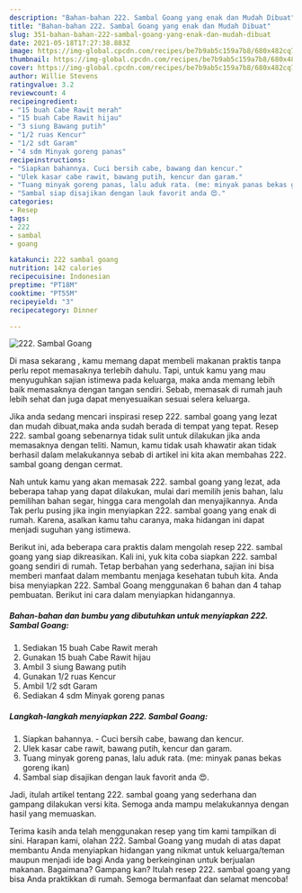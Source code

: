 ```yaml
---
description: "Bahan-bahan 222. Sambal Goang yang enak dan Mudah Dibuat"
title: "Bahan-bahan 222. Sambal Goang yang enak dan Mudah Dibuat"
slug: 351-bahan-bahan-222-sambal-goang-yang-enak-dan-mudah-dibuat
date: 2021-05-18T17:27:38.883Z
image: https://img-global.cpcdn.com/recipes/be7b9ab5c159a7b8/680x482cq70/222-sambal-goang-foto-resep-utama.jpg
thumbnail: https://img-global.cpcdn.com/recipes/be7b9ab5c159a7b8/680x482cq70/222-sambal-goang-foto-resep-utama.jpg
cover: https://img-global.cpcdn.com/recipes/be7b9ab5c159a7b8/680x482cq70/222-sambal-goang-foto-resep-utama.jpg
author: Willie Stevens
ratingvalue: 3.2
reviewcount: 4
recipeingredient:
- "15 buah Cabe Rawit merah"
- "15 buah Cabe Rawit hijau"
- "3 siung Bawang putih"
- "1/2 ruas Kencur"
- "1/2 sdt Garam"
- "4 sdm Minyak goreng panas"
recipeinstructions:
- "Siapkan bahannya. Cuci bersih cabe, bawang dan kencur."
- "Ulek kasar cabe rawit, bawang putih, kencur dan garam."
- "Tuang minyak goreng panas, lalu aduk rata. (me: minyak panas bekas goreng ikan)"
- "Sambal siap disajikan dengan lauk favorit anda 😍."
categories:
- Resep
tags:
- 222
- sambal
- goang

katakunci: 222 sambal goang 
nutrition: 142 calories
recipecuisine: Indonesian
preptime: "PT18M"
cooktime: "PT55M"
recipeyield: "3"
recipecategory: Dinner

---
```



![222. Sambal Goang](https://img-global.cpcdn.com/recipes/be7b9ab5c159a7b8/680x482cq70/222-sambal-goang-foto-resep-utama.jpg)

Di masa  sekarang , kamu memang dapat membeli makanan praktis tanpa perlu repot memasaknya terlebih dahulu. Tapi, untuk kamu yang mau menyuguhkan sajian istimewa pada keluarga, maka anda memang lebih baik memasaknya dengan tangan sendiri. Sebab, memasak di rumah jauh lebih sehat dan juga dapat menyesuaikan sesuai selera keluarga.

Jika anda sedang mencari inspirasi resep 222. sambal goang yang lezat dan mudah dibuat,maka anda sudah berada di tempat yang tepat. Resep 222. sambal goang  sebenarnya tidak sulit untuk dilakukan jika anda memasaknya dengan teliti. Namun, kamu tidak usah khawatir akan tidak berhasil dalam melakukannya 
sebab di artikel ini kita akan membahas 222. sambal goang dengan cermat.  



Nah untuk kamu yang akan memasak 222. sambal goang yang lezat, ada beberapa tahap yang dapat dilakukan, mulai dari memilih jenis bahan, lalu pemilihan bahan segar, hingga cara mengolah dan menyajikannya. Anda Tak perlu pusing jika ingin menyiapkan 222. sambal goang yang enak di rumah. Karena, asalkan kamu  tahu caranya, maka hidangan ini dapat menjadi suguhan yang istimewa.

Berikut ini, ada beberapa cara praktis  dalam mengolah resep 222. sambal goang yang siap dikreasikan. Kali ini, yuk kita coba siapkan 222. sambal goang sendiri di rumah. Tetap berbahan yang sederhana, sajian ini bisa memberi manfaat dalam membantu menjaga kesehatan tubuh kita. Anda bisa menyiapkan 222. Sambal Goang menggunakan 6 bahan dan 4 tahap pembuatan. Berikut ini cara dalam menyiapkan hidangannya.

<!--inarticleads1-->

##### Bahan-bahan dan bumbu yang dibutuhkan untuk menyiapkan 222. Sambal Goang:

1. Sediakan 15 buah Cabe Rawit merah
1. Gunakan 15 buah Cabe Rawit hijau
1. Ambil 3 siung Bawang putih
1. Gunakan 1/2 ruas Kencur
1. Ambil 1/2 sdt Garam
1. Sediakan 4 sdm Minyak goreng panas




<!--inarticleads2-->

##### Langkah-langkah menyiapkan 222. Sambal Goang:

1. Siapkan bahannya. - Cuci bersih cabe, bawang dan kencur.
1. Ulek kasar cabe rawit, bawang putih, kencur dan garam.
1. Tuang minyak goreng panas, lalu aduk rata. (me: minyak panas bekas goreng ikan)
1. Sambal siap disajikan dengan lauk favorit anda 😍.




Jadi, itulah artikel tentang  222. sambal goang  yang sederhana dan gampang dilakukan versi kita. Semoga anda mampu melakukannya dengan hasil yang memuaskan. 

Terima kasih anda telah menggunakan resep yang tim kami tampilkan di sini. Harapan kami, olahan  222. Sambal Goang yang mudah di atas dapat membantu Anda menyiapkan hidangan yang nikmat untuk keluarga/teman maupun menjadi ide bagi Anda yang berkeinginan untuk berjualan makanan. Bagaimana? Gampang kan? Itulah resep 222. sambal goang yang bisa Anda praktikkan di rumah. Semoga bermanfaat dan selamat mencoba!

